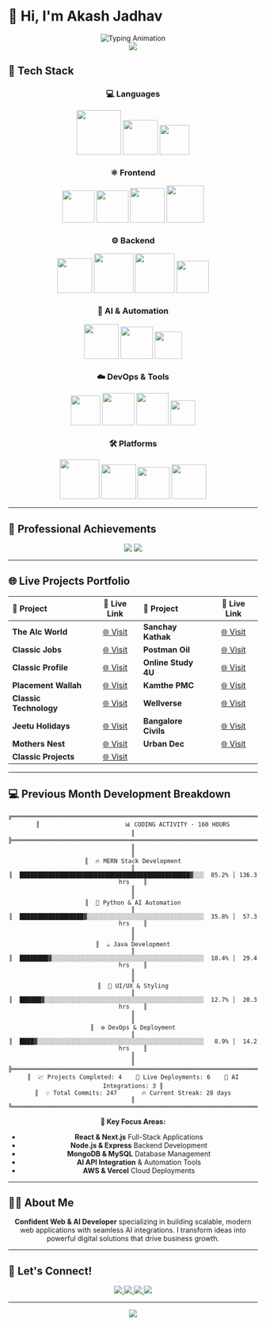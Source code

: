 # 👋 Hi, I'm **Akash Jadhav**

<div align="center">
  <img src="https://readme-typing-svg.demolab.com?font=Poppins&weight=600&size=32&duration=2500&pause=800&color=FF6B6B&center=true&vCenter=true&width=700&lines=Full+Stack+Web+Developer;MERN+%7C+MEAN+%7C+Next.js+Expert;AI+Automation+Specialist;Building+Digital+Solutions" alt="Typing Animation" />
</div>

<div align="center">
  <img src="https://capsule-render.vercel.app/api?type=waving&color=gradient&customColorList=0,2,4,12,14&height=120&section=header&animation=fadeIn" />
</div>

## 🚀 **Tech Stack**

<div align="center">

### **💻 Languages**
<img src="https://img.shields.io/badge/JavaScript-F7DF1E?style=flat-square&logo=javascript&logoColor=black" width="90" />
<img src="https://img.shields.io/badge/Python-3776AB?style=flat-square&logo=python&logoColor=white" width="70" />
<img src="https://img.shields.io/badge/Java-ED8B00?style=flat-square&logo=openjdk&logoColor=white" width="60" />

### **⚛️ Frontend**
<img src="https://img.shields.io/badge/React-20232A?style=flat-square&logo=react&logoColor=61DAFB" width="65" />
<img src="https://img.shields.io/badge/Next.js-000000?style=flat-square&logo=next.js&logoColor=white" width="65" />
<img src="https://img.shields.io/badge/Angular-DD0031?style=flat-square&logo=angular&logoColor=white" width="70" />
<img src="https://img.shields.io/badge/Tailwind-38B2AC?style=flat-square&logo=tailwind-css&logoColor=white" width="75" />

### **⚙️ Backend**
<img src="https://img.shields.io/badge/Node.js-43853D?style=flat-square&logo=node.js&logoColor=white" width="70" />
<img src="https://img.shields.io/badge/Express.js-404D59?style=flat-square&logo=express&logoColor=white" width="80" />
<img src="https://img.shields.io/badge/MongoDB-4EA94B?style=flat-square&logo=mongodb&logoColor=white" width="80" />
<img src="https://img.shields.io/badge/MySQL-00000F?style=flat-square&logo=mysql&logoColor=white" width="65" />

### **🤖 AI & Automation**
<img src="https://img.shields.io/badge/OpenAI-412991?style=flat-square&logo=openai&logoColor=white" width="70" />
<img src="https://img.shields.io/badge/Claude-FF6B35?style=flat-square&logo=anthropic&logoColor=white" width="65" />
<img src="https://img.shields.io/badge/Bots-FF6B6B?style=flat-square&logo=robot&logoColor=white" width="55" />

### **☁️ DevOps & Tools**
<img src="https://img.shields.io/badge/AWS-232F3E?style=flat-square&logo=amazon-aws&logoColor=white" width="60" />
<img src="https://img.shields.io/badge/Vercel-000000?style=flat-square&logo=vercel&logoColor=white" width="65" />
<img src="https://img.shields.io/badge/Docker-2496ED?style=flat-square&logo=docker&logoColor=white" width="65" />
<img src="https://img.shields.io/badge/Git-F05032?style=flat-square&logo=git&logoColor=white" width="50" />

### **🛠️ Platforms**
<img src="https://img.shields.io/badge/WordPress-21759B?style=flat-square&logo=wordpress&logoColor=white" width="80" />
<img src="https://img.shields.io/badge/Shopify-7AB55C?style=flat-square&logo=shopify&logoColor=white" width="70" />
<img src="https://img.shields.io/badge/Render-46E3B7?style=flat-square&logo=render&logoColor=white" width="65" />
<img src="https://img.shields.io/badge/Railway-0B0D0E?style=flat-square&logo=railway&logoColor=white" width="70" />

</div>

---

## 🎯 **Professional Achievements**

<div align="center">
  
  <img src="https://img.shields.io/badge/✅%20Completed-23%2B%20Live%20Fullstack%20Projects-4CAF50?style=for-the-badge&labelColor=1976D2&logoColor=white" />
  
  <img src="https://img.shields.io/badge/🤖%20Built-12%2B%20AI%20Automations-FF6B6B?style=for-the-badge&labelColor=E91E63&logoColor=white" />

</div>

---

## 🌐 **Live Projects Portfolio**

<div align="center">

| **🚀 Project** | **🔗 Live Link** | **🚀 Project** | **🔗 Live Link** |
|:---|:---:|:---|:---:|
| **The Alc World** | [🌐 Visit](https://thealcworld.in) | **Sanchay Kathak** | [🌐 Visit](https://sanchaykathak.com) |
| **Classic Jobs** | [🌐 Visit](https://classicjobs.in) | **Postman Oil** | [🌐 Visit](https://postmanoil.com) |
| **Classic Profile** | [🌐 Visit](https://classicprofile.com) | **Online Study 4U** | [🌐 Visit](https://onlinestudy4u.in) |
| **Placement Wallah** | [🌐 Visit](https://placementwallah.in) | **Kamthe PMC** | [🌐 Visit](https://kamthepmc.com) |
| **Classic Technology** | [🌐 Visit](https://classictechnology.in) | **Wellverse** | [🌐 Visit](https://wellverse.co.in) |
| **Jeetu Holidays** | [🌐 Visit](https://jeetuholidays.in) | **Bangalore Civils** | [🌐 Visit](https://bangalorecivils.in) |
| **Mothers Nest** | [🌐 Visit](https://mothersnest.co.in) | **Urban Dec** | [🌐 Visit](https://urbandec.in) |
| **Classic Projects** | [🌐 Visit](https://classicprojects.in) | | |

</div>

---

## 💻 **Previous Month Development Breakdown**

<div align="center">

```
╔══════════════════════════════════════════════════════════════════════════════╗
║                        📊 CODING ACTIVITY - 160 HOURS                        ║
╠══════════════════════════════════════════════════════════════════════════════╣
║                                                                              ║
║  🔥 MERN Stack Development                                                   ║
║  ████████████████████████████████████████████████▓░░░  85.2% │ 136.3 hrs    ║
║                                                                              ║
║  🐍 Python & AI Automation                                                  ║
║  ██████████████████▓░░░░░░░░░░░░░░░░░░░░░░░░░░░░░░░░░  35.8% │  57.3 hrs    ║
║                                                                              ║
║  ☕ Java Development                                                         ║
║  ████████▓░░░░░░░░░░░░░░░░░░░░░░░░░░░░░░░░░░░░░░░░░░░  18.4% │  29.4 hrs    ║
║                                                                              ║
║  🎨 UI/UX & Styling                                                         ║
║  ██████▓░░░░░░░░░░░░░░░░░░░░░░░░░░░░░░░░░░░░░░░░░░░░░  12.7% │  20.3 hrs    ║
║                                                                              ║
║  ⚙️ DevOps & Deployment                                                      ║
║  ████▓░░░░░░░░░░░░░░░░░░░░░░░░░░░░░░░░░░░░░░░░░░░░░░░   8.9% │  14.2 hrs    ║
║                                                                              ║
╠══════════════════════════════════════════════════════════════════════════════╣
║  📈 Projects Completed: 4    🚀 Live Deployments: 6    🤖 AI Integrations: 3 ║
║  💡 Total Commits: 247       🔥 Current Streak: 28 days                     ║
╚══════════════════════════════════════════════════════════════════════════════╝
```

**🎯 Key Focus Areas:**
- **React & Next.js** Full-Stack Applications
- **Node.js & Express** Backend Development  
- **MongoDB & MySQL** Database Management
- **AI API Integration** & Automation Tools
- **AWS & Vercel** Cloud Deployments

</div>

---

## 👨‍💻 **About Me**

<div align="center">
  
**Confident Web & AI Developer** specializing in building scalable, modern web applications with seamless AI integrations. I transform ideas into powerful digital solutions that drive business growth.

</div>

---

## 🤝 **Let's Connect!**

<div align="center">
  
  <a href="https://www.linkedin.com/in/classictechak/">
    <img src="https://img.shields.io/badge/LinkedIn-0077B5?style=for-the-badge&logo=linkedin&logoColor=white" />
  </a>
  
  <a href="mailto:jadhavakashofficial@gmail.com">
    <img src="https://img.shields.io/badge/Gmail-D14836?style=for-the-badge&logo=gmail&logoColor=white" />
  </a>
  
  <a href="https://leetcode.com/u/jadhavakash/">
    <img src="https://img.shields.io/badge/LeetCode-FFA116?style=for-the-badge&logo=leetcode&logoColor=white" />
  </a>
  
  <a href="https://classicprofile.com/jadhavakash">
    <img src="https://img.shields.io/badge/Portfolio-000000?style=for-the-badge&logo=vercel&logoColor=white" />
  </a>

</div>

---

<div align="center">
  <img src="https://capsule-render.vercel.app/api?type=waving&color=gradient&customColorList=0,2,4,12,14&height=100&section=footer&animation=fadeIn" />
</div>
